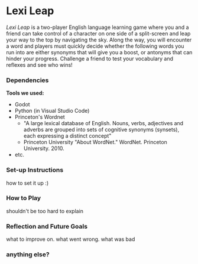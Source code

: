 # Lexi Leap
*Lexi Leap* is a two-player English language learning game where you and a friend can take control of a character on one side of a split-screen and 
leap your way to the top by navigating the sky. Along the way, you will encounter a word and players must quickly decide whether the following 
words you run into are either synonyms that will give you a boost, or antonyms that can hinder your progress. Challenge a friend to test your vocabulary and reflexes 
and see who wins!

### Dependencies

**Tools we used:** 
- Godot
- Python (in Visual Studio Code)
- Princeton's Wordnet
  - "A large lexical database of English. Nouns, verbs, adjectives and adverbs are grouped into sets of cognitive synonyms (synsets), each expressing a distinct concept"
  - Princeton University "About WordNet." WordNet. Princeton University. 2010.
- etc.

### Set-up Instructions

how to set it up :)

### How to Play

shouldn't be too hard to explain

### Reflection and Future Goals

what to improve on. what went wrong. what was bad

### anything else?
